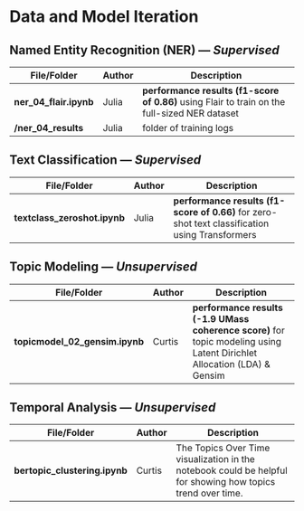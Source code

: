 # Data and Model Iteration

## Named Entity Recognition (NER) — *Supervised*
| File/Folder | Author | Description |
| --- | --- | --- |
| **ner_04_flair.ipynb** | Julia | **performance results (f1-score of 0.86)** using Flair to train on the full-sized NER dataset |
| **/ner_04_results** | Julia | folder of training logs |

## Text Classification — *Supervised*
| File/Folder | Author | Description |
| --- | --- | --- |
| **textclass_zeroshot.ipynb** | Julia | **performance results (f1-score of 0.66)** for zero-shot text classification using Transformers |

## Topic Modeling — *Unsupervised*

| File/Folder | Author | Description |
| --- | --- | --- |
| **topicmodel_02_gensim.ipynb** | Curtis | **performance results (-1.9 UMass coherence score)** for topic modeling using Latent Dirichlet Allocation (LDA) & Gensim |

## Temporal Analysis — *Unsupervised*

| File/Folder | Author | Description |
| --- | --- | --- |
|  **bertopic_clustering.ipynb**  | Curtis | The Topics Over Time visualization in the notebook could be helpful for showing how topics trend over time.
